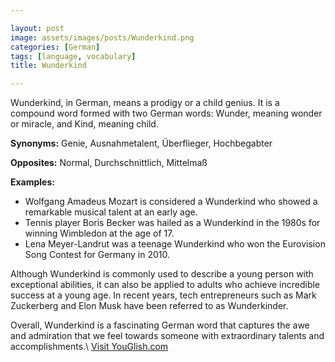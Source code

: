 ```yaml
---

layout: post
image: assets/images/posts/Wunderkind.png
categories: [German]
tags: [language, vocabulary]
title: Wunderkind

---
```


Wunderkind, in German, means a prodigy or a child genius. It is a compound word formed with two German words: Wunder, meaning wonder or miracle, and Kind, meaning child.

**Synonyms:** Genie, Ausnahmetalent, Überflieger, Hochbegabter

**Opposites:** Normal, Durchschnittlich, Mittelmaß

**Examples:**

- Wolfgang Amadeus Mozart is considered a Wunderkind who showed a remarkable musical talent at an early age.
- Tennis player Boris Becker was hailed as a Wunderkind in the 1980s for winning Wimbledon at the age of 17.
- Lena Meyer-Landrut was a teenage Wunderkind who won the Eurovision Song Contest for Germany in 2010.

Although Wunderkind is commonly used to describe a young person with exceptional abilities, it can also be applied to adults who achieve incredible success at a young age. In recent years, tech entrepreneurs such as Mark Zuckerberg and Elon Musk have been referred to as Wunderkinder.

Overall, Wunderkind is a fascinating German word that captures the awe and admiration that we feel towards someone with extraordinary talents and accomplishments.\ <a id="yg-widget-0" class="youglish-widget" data-query="Wunderkind" data-lang="german" data-components="8412" data-auto-start="0" data-bkg-color="theme_light" data-title="How%20to%20pronounce%20Wunderkind%20in%20German"  rel="nofollow" href="https://youglish.com">Visit YouGlish.com</a><script async src="https://youglish.com/public/emb/widget.js" charset="utf-8"></script>